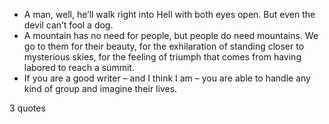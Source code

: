  - A man, well, he’ll walk right into Hell with both eyes open. But even the devil can’t fool a dog.
 - A mountain has no need for people, but people do need mountains. We go to them for their beauty, for the exhilaration of standing closer to mysterious skies, for the feeling of triumph that comes from having labored to reach a summit.
 - If you are a good writer – and I think I am – you are able to handle any kind of group and imagine their lives.

3 quotes